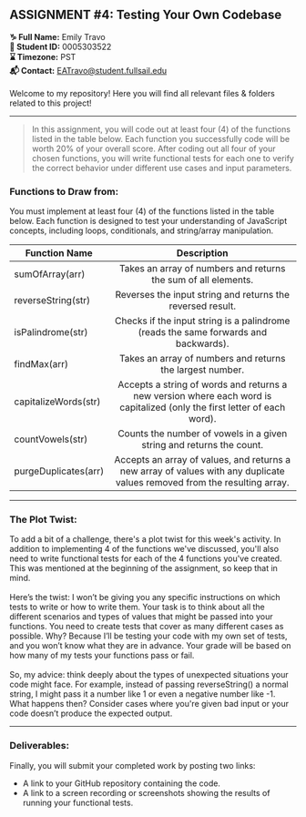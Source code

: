 ## ASSIGNMENT #4: Testing Your Own Codebase
**♑ Full Name:** Emily Travo <br>
**🔑 Student ID:** 0005303522 <br>
**⌛ Timezone:** PST <br>
**📬 Contact:** EATravo@student.fullsail.edu
<br>
<br>
Welcome to my repository! Here you will find all relevant files & folders related to this project!
<hr>

>In this assignment, you will code out at least four (4) of the functions listed in the table below. Each function you successfully code will be worth 20% of your overall score. After coding out all four of your chosen functions, you will write functional tests for each one to verify the correct behavior under different use cases and input parameters.

### Functions to Draw from:

You must implement at least four (4) of the functions listed in the table below. Each function is designed to test your understanding of JavaScript concepts, including loops, conditionals, and string/array manipulation.

| Function Name   |      Description      | 
|----------|:-------------:|
| sumOfArray(arr) |  Takes an array of numbers and returns the sum of all elements. | 
| reverseString(str)	|    Reverses the input string and returns the reversed result.   |
| isPalindrome(str)	 | Checks if the input string is a palindrome (reads the same forwards and backwards). |
| findMax(arr)	 | Takes an array of numbers and returns the largest number. |
| capitalizeWords(str) | Accepts a string of words and returns a new version where each word is capitalized (only the first letter of each word). |
| countVowels(str)	 | Counts the number of vowels in a given string and returns the count. |
| purgeDuplicates(arr) | Accepts an array of values, and returns a new array of values with any duplicate values removed from the resulting array.  |

<hr>

### The Plot Twist:
To add a bit of a challenge, there's a plot twist for this week's activity. In addition to implementing 4 of the functions we've discussed, you'll also need to write functional tests for each of the 4 functions you've created. This was mentioned at the beginning of the assignment, so keep that in mind.
<br><br>
Here’s the twist: I won’t be giving you any specific instructions on which tests to write or how to write them. Your task is to think about all the different scenarios and types of values that might be passed into your functions. You need to create tests that cover as many different cases as possible. Why? Because I’ll be testing your code with my own set of tests, and you won’t know what they are in advance. Your grade will be based on how many of my tests your functions pass or fail.
<br><br>
So, my advice: think deeply about the types of unexpected situations your code might face. For example, instead of passing reverseString() a normal string, I might pass it a number like 1 or even a negative number like -1. What happens then? Consider cases where you're given bad input or your code doesn’t produce the expected output.

<hr>

### Deliverables:
Finally, you will submit your completed work by posting two links:<br>

- A link to your GitHub repository containing the code.
- A link to a screen recording or screenshots showing the results of running your functional tests.


